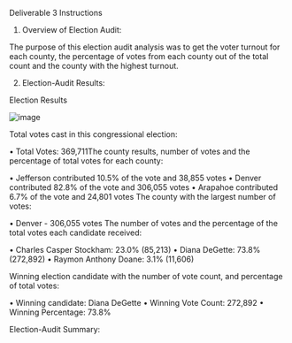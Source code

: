 Deliverable 3 Instructions

1. Overview of Election Audit: 

The purpose of this election audit analysis was to get the voter turnout for each county, 
the percentage of votes from each county out of the total count and the county with the highest turnout.

2. Election-Audit Results: 

Election Results

![image](https://user-images.githubusercontent.com/79559910/115131507-a2e21a80-9fc6-11eb-90f1-61df686145f8.png)

Total votes cast in this congressional election: 

  •	Total Votes: 369,711The county results, number of votes and the percentage of total votes for each county:

  •	Jefferson contributed 10.5% of the vote and 38,855 votes
  •	Denver contributed 82.8% of the vote and 306,055 votes
  •	Arapahoe contributed 6.7% of the vote and 24,801 votes
The county with the largest number of votes: 

  •	Denver - 306,055 votes
The number of votes and the percentage of the total votes each candidate received:

  •	Charles Casper Stockham: 23.0% (85,213)
  •	Diana DeGette: 73.8% (272,892)
  •	Raymon Anthony Doane: 3.1% (11,606)

Winning election candidate with the number of vote count, and percentage of total votes:

  •	Winning candidate: Diana DeGette
  •	Winning Vote Count: 272,892
  •	Winning Percentage: 73.8%

Election-Audit Summary: 
